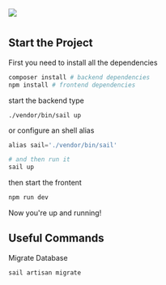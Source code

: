 #
![](https://lchsd.ch/images/shyk_logo.png)
#

## Start the Project

First you need to install all the dependencies
```php
composer install # backend dependencies
npm install # frontend dependencies
```

start the backend type
```
./vendor/bin/sail up
```
or configure an shell alias
```php
alias sail='./vendor/bin/sail'

# and then run it
sail up
```
then start the frontent
```php
npm run dev
```

Now you're up and running!

## Useful Commands

Migrate Database
```php
sail artisan migrate
```